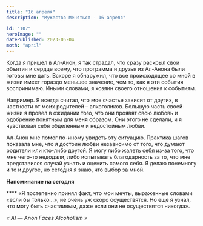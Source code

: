 ```yaml
---
title: "16 апреля"
description: "Мужество Меняться - 16 апреля"

id: "107"
heroImage: ""
datePublished: 2023-05-04
moth: "april"
---
```


Когда я пришел в Ал-Анон, я так страдал, что сразу раскрыл свои объятия и
сердце всему, что программа и друзья из Ал-Анона были готовы мне дать. Вскоре
я обнаружил, что все происходящее со мной в жизни имеет гораздо меньшее
значение, чем то, как я эти события воспринимаю. Иными словами, я хозяин
своего отношения к событиям.

Например. Я всегда считал, что мое счастье зависит от других, в частности от
моих родителей – алкоголиков. Большую часть своей жизни я провел в ожидании
того, что они проявят свою любовь и одобрение понятным для меня образом. Они
этого не сделали, и я чувствовал себя обделенным и недостойным любви.

Ал-Анон мне помог по-иному увидеть эту ситуацию. Практика шагов показала мне,
что я достоин любви независимо от того, что думают родители или кто-либо
другой. Я могу либо жалеть себя из-за того, что мне чего-то недодали, либо
испытывать благодарность за то, что мне представился случай узнать и оценить
самого себя. Я делаю понемногу и то и другое, но сегодня я знаю, что выбор за
мной.

**Напоминание на сегодня**

\*\*\*\* «Я постепенно принял факт, что мои мечты, выраженные словами «если бы
только…», не очень уж скоро осуществятся. Но еще я узнал, что могу быть
счастливым, даже если они не осуществятся никогда».

_«_ _Al_ _—_ _Anon_ _Faces_ _Alcoholism_ _»_
